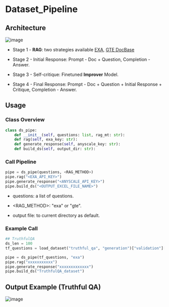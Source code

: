 # Dataset_Pipeline

## Architecture
![image](https://github.com/UIUC-Chatbot/AICE-rlaif/assets/143149589/02e60dc0-26ef-43c3-bdfb-9a65b5ddee24)

 *  Stage 1 - **RAG**: two strategies available [EXA](https://exa.ai/), [GTE DocBase](https://huggingface.co/datasets/LongQ/wiki-gte-rag)

 *  Stage 2 - Initial Response: Prompt - Doc + Question, Completion - Answer.

 *  Stage 3 - Self-critique: Finetuned **Improver** Model.

 *  Stage 4 - Final Response: Prompt - Doc + Question + Initial Response + Critique, Completion - Answer.

## Usage

### Class Overview
```python
class ds_pipe:
    def __init__(self, questions: list, rag_mt: str):
    def rag(self, exa_key: str):
    def generate_response(self, anyscale_key: str):
    def build_ds(self, output_dir: str):
```

### Call Pipeline
```python
pipe = ds_pipe(questions, <RAG_METHOD>)
pipe.rag("<EXA_API_KEY>")
pipe.generate_response("<ANYSCALE_API_KEY>")
pipe.build_ds("<OUTPUT_EXCEL_FILE_NAME>")
```

 *  questions: a list of questions.

 *  <RAG_METHOD>: "exa" or "gte".

 *  output file: to current directory as default.

### Example Call
```python
## TruthfulQA
ds_len = 100
tf_questions = load_dataset("truthful_qa", "generation")["validation"][0:ds_len]["question"]

pipe = ds_pipe(tf_questions, "exa")
pipe.rag("xxxxxxxxxxx")
pipe.generate_response("xxxxxxxxxxxxx")
pipe.build_ds("TruthfulQA_dataset")
```

## Output Example (Truthful QA)
![image](https://github.com/UIUC-Chatbot/AICE-rlaif/assets/143149589/c202db62-52c0-490c-8706-9177a5d85166)


